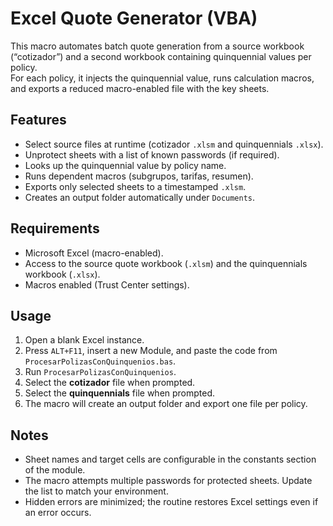 # Excel Quote Generator (VBA)

This macro automates batch quote generation from a source workbook (“cotizador”) and a second workbook containing quinquennial values per policy.  
For each policy, it injects the quinquennial value, runs calculation macros, and exports a reduced macro-enabled file with the key sheets.

## Features
- Select source files at runtime (cotizador `.xlsm` and quinquennials `.xlsx`).
- Unprotect sheets with a list of known passwords (if required).
- Looks up the quinquennial value by policy name.
- Runs dependent macros (subgrupos, tarifas, resumen).
- Exports only selected sheets to a timestamped `.xlsm`.
- Creates an output folder automatically under `Documents`.

## Requirements
- Microsoft Excel (macro-enabled).
- Access to the source quote workbook (`.xlsm`) and the quinquennials workbook (`.xlsx`).
- Macros enabled (Trust Center settings).

## Usage
1. Open a blank Excel instance.
2. Press `ALT+F11`, insert a new Module, and paste the code from `ProcesarPolizasConQuinquenios.bas`.
3. Run `ProcesarPolizasConQuinquenios`.
4. Select the **cotizador** file when prompted.
5. Select the **quinquennials** file when prompted.
6. The macro will create an output folder and export one file per policy.

## Notes
- Sheet names and target cells are configurable in the constants section of the module.
- The macro attempts multiple passwords for protected sheets. Update the list to match your environment.
- Hidden errors are minimized; the routine restores Excel settings even if an error occurs.
